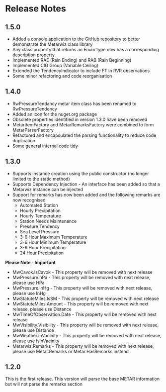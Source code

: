 # Release Notes

## 1.5.0
* Added a console application to the GitHub repository to better demonstrate the Metarwiz class library
* Any class property that returns an Enum type now has a corresponding description property
* Implemented RAE (Rain Ending) and RAB (Rain Beginning)
* Implemented CIG Group (Variable Ceiling)
* Extended the TendencyIndicator to include FT in RVR observations
* Some minor refactoring and code reorganisation

## 1.4.0
* RwPressureTendancy metar item class has been renamed to RwPressureTendency
* Added an icon for the nuget.org package
* Obsolete properties identified in version 1.3.0 have been removed
* MetarItemFactory and MetarRemarksFactory were combined to form MetarParserFactory
* Refactored and encapsulated the parsing functionality to reduce code duplication
* Some general internal code tidy

## 1.3.0

* Supports instance creation using the public constructor (no longer limited to the static method)
* Supports Dependency Injection - An interface has been added so that a Metarwiz instance can be injected
* Support for remarks has now been added and the following remarks are now recognised
  * Automated Station
  * Hourly Precipitation
  * Hourly Temperature
  * Station Needs Maintenance
  * Pressure Tendency
  * Sea Level Pressure
  * 3-6 Hour Maximum Temperature
  * 3-6 Hour Minimum Temperature
  * 3-6 Hour Precipitation
  * 24 Hour Precipitation

**Please Note - Important**
* MwCavok.IsCavok - This property will be removed with next release
* MwPressure.hPa - This property will be removed with next release, please use HPa
* MwPressure.inHg - This property will be removed with next release, please use InHg
* MwStatuteMiles.IsSM - This property will be removed with next release
* MwStatuteMiles.Amount - This property will be removed with next release, please use Distance
* MwTimeOfObservation.Date - This property will be removed with next release
* MwVisibility.Visibility - This property will be removed with next release, please use Distance
* MwWeather.InVacinity - This property will be removed with next release, please use IsInVacinity
* Metarwiz.Remarks - This property will be removed with next release, please use Metar.Remarks or Metar.HasRemarks instead

## 1.2.0
This is the first release. This version will parse the base METAR information but will not parse the remarks section
